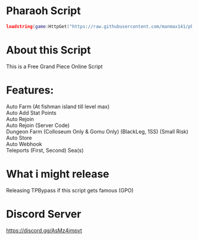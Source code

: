 # Pharaoh Script

```lua
loadstring(game:HttpGet("https://raw.githubusercontent.com/manmax141/pharaoh/main/main", true))()
```

# About this Script
This is a Free Grand Piece Online Script

# Features:
Auto Farm (At fishman island till level max)<br />
Auto Add Stat Points<br />
Auto Rejoin<br />
Auto Rejoin (Server Code)<br />
Dungeon Farm (Colloseum Only & Gomu Only) (BlackLeg, 1SS) (Small Risk)<br />
Auto Store<br />
Auto Webhook<br />
Teleports (First, Second) Sea(s)<br />

# What i might release
Releasing TPBypass if this script gets famous (GPO)

# Discord Server
https://discord.gg/AsMz4jmpvt
